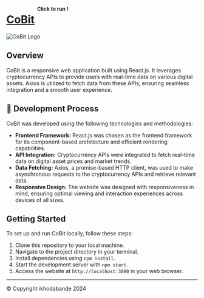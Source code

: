 # [CoBit](https://ikhodabande.github.io/coinwatche-website/)  <sup><sup><sup><sup> Click to run ! <sup><sup><sup><sup>

![CoBit Logo](https://github.com/ikhodabande/coinwatche-website/blob/main/src/assets/CoBit%20overview.png)
## Overview

CoBit is a responsive web application built using React.js. It leverages cryptocurrency APIs to provide users with real-time data on various digital assets. Axios is utilized to fetch data from these APIs, ensuring seamless integration and a smooth user experience.

## 🚀 Development Process

CoBit was developed using the following technologies and methodologies:

- **Frontend Framework:** React.js was chosen as the frontend framework for its component-based architecture and efficient rendering capabilities.
- **API Integration:** Cryptocurrency APIs were integrated to fetch real-time data on digital asset prices and market trends.
- **Data Fetching:** Axios, a promise-based HTTP client, was used to make asynchronous requests to the cryptocurrency APIs and retrieve relevant data.
- **Responsive Design:** The website was designed with responsiveness in mind, ensuring optimal viewing and interaction experiences across devices of all sizes.

## Getting Started

To set up and run CoBit locally, follow these steps:

1. Clone this repository to your local machine.
2. Navigate to the project directory in your terminal.
3. Install dependencies using `npm install`.
4. Start the development server with `npm start`.
5. Access the website at `http://localhost:3000` in your web browser.



---

© Copyright ikhodabande 2024
